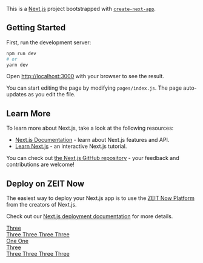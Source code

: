This is a [Next.js](https://nextjs.org/) project bootstrapped with [`create-next-app`](https://github.com/zeit/next.js/tree/canary/packages/create-next-app).

## Getting Started

First, run the development server:

```bash
npm run dev
# or
yarn dev
```

Open [http://localhost:3000](http://localhost:3000) with your browser to see the result.

You can start editing the page by modifying `pages/index.js`. The page auto-updates as you edit the file.

## Learn More

To learn more about Next.js, take a look at the following resources:

- [Next.js Documentation](https://nextjs.org/docs) - learn about Next.js features and API.
- [Learn Next.js](https://nextjs.org/learn) - an interactive Next.js tutorial.

You can check out [the Next.js GitHub repository](https://github.com/zeit/next.js/) - your feedback and contributions are welcome!

## Deploy on ZEIT Now

The easiest way to deploy your Next.js app is to use the [ZEIT Now Platform](https://zeit.co/) from the creators of Next.js.

Check out our [Next.js deployment documentation](https://nextjs.org/docs/deployment) for more details.

<div style={{ ...rowStyle, height: '400px' }}>
      <Prefetchable>
        <a href="/one" style={{ display: 'block', height: '100%', width: '100%', backgroundColor: 'rgba(255, 0, 0, 0.2)' }}>
          Three
        </a>
      </Prefetchable>
    </div>
    <div style={{ ...rowStyle, height: '400px' }}>
      <Prefetchable>
        <a href="/one" style={{ display: 'block', height: '100%', width: 'calc(25% - 5px)', backgroundColor: 'rgba(255, 0, 0, 0.2)' }}>
          Three
        </a>
      </Prefetchable>
      <Prefetchable>
        <a href="/one" style={{ display: 'block', height: '100%', width: 'calc(25% - 5px)', backgroundColor: 'rgba(255, 0, 0, 0.2)' }}>
          Three
        </a>
      </Prefetchable>
      <Prefetchable>
        <a href="/one" style={{ display: 'block', height: '100%', width: 'calc(25% - 5px)', backgroundColor: 'rgba(255, 0, 0, 0.2)' }}>
          Three
        </a>
      </Prefetchable>
      <Prefetchable>
        <a href="/one" style={{ display: 'block', height: '100%', width: 'calc(25% - 5px)', backgroundColor: 'rgba(255, 0, 0, 0.2)' }}>
          Three
        </a>
      </Prefetchable>
    </div>
    <div style={{ ...rowStyle, height: '600px' }}>
      <Prefetchable>
        <a href="/one" style={{ display: 'block', height: '100%', width: 'calc(70% - 5px)', backgroundColor: 'rgba(255, 0, 0, 0.2)' }}>
          One
        </a>
      </Prefetchable>
      <Prefetchable>
        <a href="/one" style={{ display: 'block', height: '100%', width: 'calc(30% - 5px)', backgroundColor: 'rgba(255, 0, 0, 0.2)' }}>
          One
        </a>
      </Prefetchable>
    </div>
    <div style={{ ...rowStyle, height: '400px' }}>
      <Prefetchable>
        <a href="/one" style={{ display: 'block', height: '100%', width: '100%', backgroundColor: 'rgba(255, 0, 0, 0.2)' }}>
          Three
        </a>
      </Prefetchable>
    </div>
    <div style={{ ...rowStyle, height: '400px' }}>
      <Prefetchable>
        <a href="/one" style={{ display: 'block', height: '100%', width: 'calc(25% - 5px)', backgroundColor: 'rgba(255, 0, 0, 0.2)' }}>
          Three
        </a>
      </Prefetchable>
      <Prefetchable>
        <a href="/one" style={{ display: 'block', height: '100%', width: 'calc(25% - 5px)', backgroundColor: 'rgba(255, 0, 0, 0.2)' }}>
          Three
        </a>
      </Prefetchable>
      <Prefetchable>
        <a href="/one" style={{ display: 'block', height: '100%', width: 'calc(25% - 5px)', backgroundColor: 'rgba(255, 0, 0, 0.2)' }}>
          Three
        </a>
      </Prefetchable>
      <Prefetchable>
        <a href="/one" style={{ display: 'block', height: '100%', width: 'calc(25% - 5px)', backgroundColor: 'rgba(255, 0, 0, 0.2)' }}>
          Three
        </a>
      </Prefetchable>